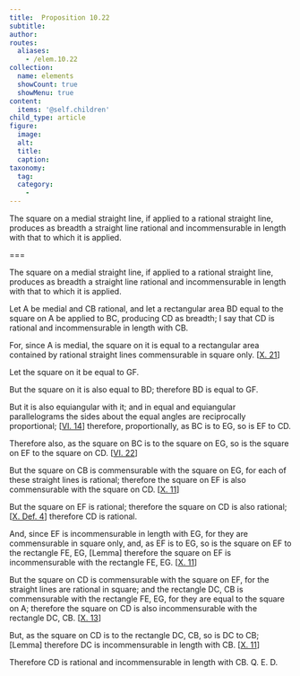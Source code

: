 ```yaml
---
title:  Proposition 10.22
subtitle: 
author:
routes:
  aliases:
    - /elem.10.22
collection:
  name: elements
  showCount: true
  showMenu: true
content:
  items: '@self.children'
child_type: article
figure:
  image:
  alt:
  title:
  caption:
taxonomy:
  tag:
  category:
    - 
---
```


<p><hi rend="ital">The square on a medial straight line, if applied to a rational straight line, produces as breadth a straight line rational and incommensurable in length with that to which it is applied</hi>. </p>

===

<p><span class="ital">The square on a medial straight line, if applied to a rational straight line, produces as breadth a straight line rational and incommensurable in length with that to which it is applied</span>. </p>

<p>Let <span class="ital">A</span> be medial and <span class="ital">CB</span> rational, and let a rectangular area <span class="ital">BD</span> equal to the square on <span class="ital">A</span> be applied to <span class="ital">BC</span>, producing <span class="ital">CD</span> as breadth; I say that <span class="ital">CD</span> is rational and incommensurable in length with <span class="ital">CB</span>. </p>

<p>For, since <span class="ital">A</span> is medial, the square on it is equal to a rectangular area contained by rational straight lines commensurable in square only. [<a href="/elem.10.21">X. 21</a>] 
      </p>

<p>Let the square on it be equal to <span class="ital">GF</span>. </p>

<p>But the square on it is also equal to <span class="ital">BD</span>; therefore <span class="ital">BD</span> is equal to <span class="ital">GF</span>. </p>

<p>But it is also equiangular with it; and in equal and equiangular parallelograms the sides about the equal angles are reciprocally proportional; [<a href="/elem.6.14">VI. 14</a>] therefore, proportionally, as <span class="ital">BC</span> is to <span class="ital">EG</span>, so is <span class="ital">EF</span> to <span class="ital">CD</span>. </p>

<p>Therefore also, as the square on <span class="ital">BC</span> is to the square on <span class="ital">EG</span>, so is the square on <span class="ital">EF</span> to the square on <span class="ital">CD</span>. [<a href="/elem.6.22">VI. 22</a>] <pb n="52"/></p>

<p>But the square on <span class="ital">CB</span> is commensurable with the square on <span class="ital">EG</span>, for each of these straight lines is rational; therefore the square on <span class="ital">EF</span> is also commensurable with the square on <span class="ital">CD</span>. [<a href="/elem.10.11">X. 11</a>] </p>

<p>But the square on <span class="ital">EF</span> is rational; therefore the square on <span class="ital">CD</span> is also rational; [<a href="/elem.10.def.4">X. Def. 4</a>] therefore <span class="ital">CD</span> is rational. </p>

<p>And, since <span class="ital">EF</span> is incommensurable in length with <span class="ital">EG</span>, for they are commensurable in square only, and, as <span class="ital">EF</span> is to <span class="ital">EG</span>, so is the square on <span class="ital">EF</span> to the rectangle <span class="ital">FE</span>, <span class="ital">EG</span>, [Lemma] therefore the square on <span class="ital">EF</span> is incommensurable with the rectangle <span class="ital">FE</span>, <span class="ital">EG</span>. [<a href="/elem.10.11">X. 11</a>] </p>

<p>But the square on <span class="ital">CD</span> is commensurable with the square on <span class="ital">EF</span>, for the straight lines are rational in square; and the rectangle <span class="ital">DC</span>, <span class="ital">CB</span> is commensurable with the rectangle <span class="ital">FE</span>, <span class="ital">EG</span>, for they are equal to the square on <span class="ital">A</span>; therefore the square on <span class="ital">CD</span> is also incommensurable with the rectangle <span class="ital">DC</span>, <span class="ital">CB</span>. [<a href="/elem.10.13">X. 13</a>] </p>

<p>But, as the square on <span class="ital">CD</span> is to the rectangle <span class="ital">DC</span>, <span class="ital">CB</span>, so is <span class="ital">DC</span> to <span class="ital">CB</span>; [Lemma] therefore <span class="ital">DC</span> is incommensurable in length with <span class="ital">CB</span>. [<a href="/elem.10.11">X. 11</a>] </p>

<p>Therefore <span class="ital">CD</span> is rational and incommensurable in length with <span class="ital">CB</span>. Q. E. D.</p>
